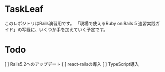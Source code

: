 # TaskLeaf
このレポジトリはRails演習用です。
「現場で使えるRuby on Rails 5 速習実践ガイド」の写経に、いくつか手を加えていく予定です。

# Todo
[ ] Rails5.2へのアップデート
[ ] react-railsの導入
[ ] TypeScript導入